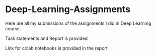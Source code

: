 # Deep-Learning-Assignments
Here are all my submissions of the assignments I did in Deep Learning course.

Task statements and Report is provided

Link for colab notebooks is provided in the report
